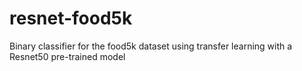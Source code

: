 # resnet-food5k
Binary classifier for the food5k dataset using transfer learning with a Resnet50 pre-trained model
